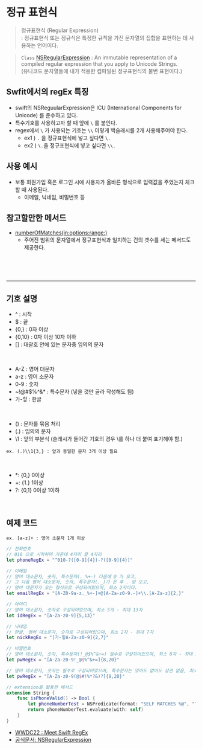 # 정규 표현식

> 정규표현식 (Regular Expression)  
: 정규표현식 또는 정규식은 특정한 규칙을 가진 문자열의 집합을 표현하는 데 사용하는 언어이다.

> `Class` [NSRegularExpression](https://developer.apple.com/documentation/foundation/nsregularexpression)
: An immutable representation of a compiled regular expression that you apply to Unicode Strings.  
(유니코드 문자열들에 내가 적용한 컴파일된 정규표현식의 불변 표현이다.)

## Swfit에서의 regEx 특징
- swift의 NSReguularExpression은 ICU (International Components for Unicode) 를 준수하고 있다.
- 특수기호를 사용하고자 할 때 앞에 `\` 를 붙인다.
-   regex에서 `\` 가 사용되는 기호는 `\\` 이렇게 백슬래시를 2개 사용해주어야 한다.
    - ex1 ) `.` 을 정규표현식에 넣고 싶다면 `\.`
    - ex2 ) `\.`을 정규표현식에 넣고 싶다면  `\\.`

## 사용 예시
- 보통 회원가입 혹은 로그인 시에 사용자가 올바른 형식으로 입력값을 주었는지 체크할 때 사용된다.
    - 이메일, 닉네임, 비밀번호 등

## 참고할만한 메서드
- [numberOfMatches(in:options:range:)](https://developer.apple.com/documentation/foundation/nsregularexpression/1414308-numberofmatches)
    - 주어진 범위의 문자열에서 정규표현식과 일치하는 건의 갯수를 세는 메서드도 제공한다.


</br>
</br>
</br>

-----

## 기호 설명
- ^ : 시작
- $ : 끝
- {0,} : 0자 이상
- {0,10} : 0자 이상 10자 이하
- [] : 대괄호 안에 있는 문자중 임의의 문자

</br>

- A-Z : 영어 대문자
- a-z : 영어 소문자
- 0-9 : 숫자
- ~!@#$%^&* : 특수문자 (넣을 것만 골라 작성해도 됨)
- 가-힣 : 한글

</br>

- () : 문자를 묶음 처리
- (.) : 임의의 문자
- \1 : 앞의 부분식 (슬래시가 들어간 기호의 경우 \를 하나 더 붙여 표기해야 함.)

```
ex. (.)\\1{3,} : 앞과 동일한 문자 3개 이상 필요
```
</br>

- *: {0,} 0이상
- +: {1.} 1이상
- ?: {0,1} 0이상 1이하

</br>

## 예제 코드

```
ex. [a-z]+ : 영어 소문자 1개 이상
```

```swift
// 전화번호
// 010 으로 시작하며 가운데 4자리 끝 4자리
let phoneRegEx = "^010-?([0-9]{4})-?([0-9]{4})"

// 이메일
// 영어 대소문자, 숫자, 특수문자(._%+-) 다음에 @ 가 오고,
// 그 다음 영어 대소문자, 숫자, 특수문자(._)가 온 후 . 잉 오고,
// 영어 대문자가 오는 형식으로 구성되어있으며, 최소 2자이다.
let emailRegEx = "[A-Z0-9a-z._%+-]+@[A-Za-z0-9.-]+\\.[A-Za-z]{2,}"

// 아이디
// 영어 대소문자, 숫자로 구성되어있으며, 최소 5자 - 최대 13자
let idRegEx = "[A-Za-z0-9]{5,13}"

// 닉네임
// 한글, 영어 대소문자, 숫자로 구성되어있으며, 최소 2자 - 최대 7자
let nickRegEx = "[가-힣A-Za-z0-9]{2,7}"

// 비밀번호
// 영어 대소문자, 숫자, 특수문자(!_@$%^&+=) 필수로 구성되어있으며, 최소 8자 - 최대 20자
let pwRegEx = "[A-Za-z0-9!_@$%^&+=]{8,20}"

// 영어 대소문자, 숫자는 필수로 구성되어있으며, 특수문자는 있어도 없어도 상관 없음, 최소 8자 - 최대 20자
let pwRegEx = "[A-Za-z0-9(@$#!%*?&)?]{8,20}"

// extension을 활용한 메서드
extension String {
    func isPhoneValid() -> Bool {
        let phoneNumberTest = NSPredicate(format: "SELF MATCHES %@", "^010-?([0-9]{4})-?([0-9]{4})")
        return phoneNumberTest.evaluate(with: self)
    }
}
```

- [WWDC22 : Meet Swift RegEx](https://developer.apple.com/wwdc22/110357)
- [공식문서: NSRegularExpression](https://developer.apple.com/documentation/foundation/nsregularexpression)
